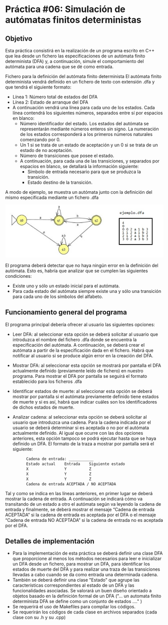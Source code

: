 # Práctica #06: Simulación de autómatas finitos deterministas

## Objetivo

Esta práctica consistirá en la realización de un programa escrito en C++ que lea desde un fichero las especificaciones de un autómata finito determinista (DFA) y, a continuación, simule el comportamiento del autómata para una cadena que se dé como entrada.

Fichero para la definición del autómata finito determinista
El autómata finito determinista vendrá definido en un fichero de texto con extensión .dfa y que tendrá el siguiente formato:

* Línea 1: Número total de estados del DFA
* Línea 2: Estado de arranque del DFA
* A continuación vendrá una línea para cada uno de los estados. Cada línea contendrá los siguientes números, separados entre sí por espacios en blanco:
    * Número identificador del estado. Los estados del autómata se representarán mediante números enteros sin signo. La numeración de los estados corresponderá a los primeros números naturales comenzando por 0.
    * Un 1 si se trata de un estado de aceptación y un 0 si se trata de un estado de no aceptación.
    * Número de transiciones que posee el estado.
    * A continuación, para cada una de las transiciones, y separados por espacios en blanco, se detallará la información siguiente:
        * Símbolo de entrada necesario para que se produzca la transición.
        * Estado destino de la transición.

A modo de ejemplo, se muestra un autómata junto con la definición del mismo especificada mediante un fichero .dfa

![Ejemplo muro no válido](images/SimulacionDFA.jpg)

El programa deberá detectar que no haya ningún error en la definición del autómata. Esto es, habría que analizar que se cumplen las siguientes condiciones:

* Existe uno y sólo un estado inicial para el autómata.
* Para cada estado del autómata siempre existe una y sólo una transición para cada uno de los símbolos del alfabeto.

## Funcionamiento general del programa

El programa principal debería ofrecer al usuario las siguientes opciones:

* Leer DFA: al seleccionar esta opción se deberá solicitar al usuario que introduzca el nombre del fichero .dfa donde se encuentra la especificación del autómata. A continuación, se deberá crear el autómata a partir de la especificación dada en el fichero. Habrá que notificar al usuario si se produce algún error en la creación del DFA. 

* Mostrar DFA: al seleccionar esta opción se mostrará por pantalla el DFA actualmente definido (previamente leído de fichero) en nuestro programa. Para mostrar el DFA por pantalla se seguirá el formato establecido para los ficheros .dfa

* Identificar estados de muerte: al seleccionar esta opción se deberá mostrar por pantalla si el autómata previamente definido tiene estados de muerte y si es así, habrá que indicar cuáles son los identificadores de dichos estados de muerte.

* Analizar cadena: al seleccionar esta opción se deberá solicitar al usuario que introduzca una cadena. Para la cadena indicada por el usuario se deberá determinar si es aceptada o no por el autómata actualmente definido. Al igual que ocurre con las dos opciones anteriores, esta opción tampoco se podrá ejecutar hasta que se haya definido un DFA. El formato de la traza a mostrar por pantalla será el siguiente:

            Cadena de entrada: ___________
            Estado actual    Entrada    Siguiente estado
            X                Y          Z
            X                Y          Z
            X                Y          Z
            Cadena de entrada ACEPTADA / NO ACEPTADA

Tal y como se indica en las líneas anteriores, en primer lugar se deberá mostrar la cadena de entrada. A continuación se indicará cómo va transitando de un estado a otro el autómata según va leyendo la cadena de entrada y finalmente, se deberá mostrar el mensaje “Cadena de entrada ACEPTADA” si la cadena de entrada es aceptada por el DFA o el mensaje “Cadena de entrada NO ACEPTADA” si la cadena de entrada no es aceptada por el DFA.

## Detalles de implementación

* Para la implementación de esta práctica se deberá definir una clase DFA que proporcione al menos los métodos necesarios para leer e inicializar un DFA desde un fichero, para mostrar un DFA, para identificar los estados de muerte del DFA y para realizar una traza de las transiciones llevadas a cabo cuando se da como entrada una determinada cadena.
* También se deberá definir una clase "Estado" que agrupe las características correspondientes al estado de un DFA y las funcionalidades asociadas. Se valorará un buen diseño orientado a objetos basado en la definición formal de un DFA ("... un automata finito determinista DFA se define como un conjunto de estados ...." )
* Se requerirá el uso de Makefiles para compilar los códigos.
* Se requerirán los códigos de cada clase en archivos separados (cada clase con su .h y su .cpp)